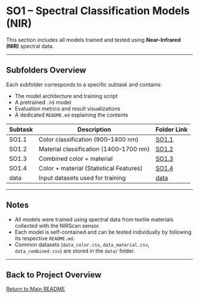 
# SO1 – Spectral Classification Models (NIR)

This section includes all models trained and tested using **Near-Infrared (NIR)** spectral data.

---

##  Subfolders Overview

Each subfolder corresponds to a specific subtask and contains:
- The model architecture and training script
- A pretrained `.h5` model
- Evaluation metrics and result visualizations
- A dedicated `README.md` explaining the contents

| Subtask    | Description                        | Folder Link         |
|------------|------------------------------------|---------------------|
| SO1.1      | Color classification (900–1400 nm) | [SO1.1](./SO1.1/)   |
| SO1.2      | Material classification (1400–1700 nm) | [SO1.2](./SO1.2/)   |
| SO1.3      | Combined color + material          | [SO1.3](./SO1.3/)   |
| SO1.4      | Color + material (Statistical Features)   | [SO1.4](./SO1.4/)   |
| data       | Input datasets used for training   | [data](./data/)     |

---

##  Notes

- All models were trained using spectral data from textile materials collected with the NIRScan sensor.
- Each model is self-contained and can be tested individually by following its respective `README.md`.
- Common datasets (`data_color.csv`, `data_material.csv`, `data_combined.csv`) are stored in the `data/` folder.

---

##  Back to Project Overview

[ Return to Main README](../README.md)
